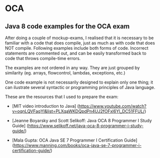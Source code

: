 # OCA
## Java 8 code examples for the OCA exam


After doing a couple of mockup-exams, I realised that it is necessary to be familiar with a code that does compile, just as much as with code that does NOT compile. Following examples include both forms of code. Incorrect statements are commented out, and can be easily transformed back to code that throws compile-time errors.

The examples are not ordered in any way. They are just grouped by similarity (eg. arrays, flowcontrol, lambdas, exceptions, etc.)

One code example is not necessarily designed to explain only one thing; it can ilustrate several syntactic or programming principles of Java language. 


These are the resources that I used to prepare the exam:


- [MIT video introduction to Java] (https://www.youtube.com/watch?v=oqnLQVFaqYI&list=PLXqaWKDQpdPn4UJ2fOFxl6Yl_DC51FFUL/)

- [Jeanne Boyarsky and Scott Selikoff: Java OCA 8 Programmer I Study Guide] (https://www.selikoff.net/java-oca-8-programmer-i-study-guide/)

- [Mala Gupta: OCA Java SE 7 Programmer I Certification Guide] (https://www.manning.com/books/oca-java-se-7-programmer-i-certification-guide/)

